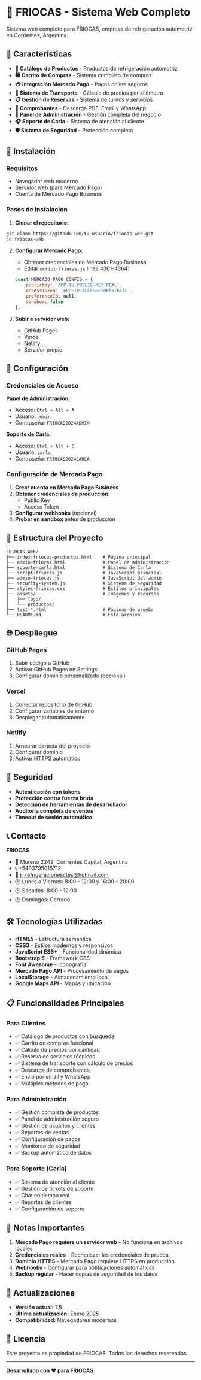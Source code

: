 # 🚗 FRIOCAS - Sistema Web Completo

Sistema web completo para FRIOCAS, empresa de refrigeración automotriz en Corrientes, Argentina.

## 🌟 Características

- **🛒 Catálogo de Productos** - Productos de refrigeración automotriz
- **🛍️ Carrito de Compras** - Sistema completo de compras
- **💳 Integración Mercado Pago** - Pagos online seguros
- **🚚 Sistema de Transporte** - Cálculo de precios por kilómetro
- **📋 Gestión de Reservas** - Sistema de turnos y servicios
- **📧 Comprobantes** - Descarga PDF, Email y WhatsApp
- **🔐 Panel de Administración** - Gestión completa del negocio
- **🎧 Soporte de Carla** - Sistema de atención al cliente
- **🛡️ Sistema de Seguridad** - Protección completa

## 🚀 Instalación

### Requisitos
- Navegador web moderno
- Servidor web (para Mercado Pago)
- Cuenta de Mercado Pago Business

### Pasos de Instalación

1. **Clonar el repositorio:**
```bash
git clone https://github.com/tu-usuario/friocas-web.git
cd friocas-web
```

2. **Configurar Mercado Pago:**
   - Obtener credenciales de Mercado Pago Business
   - Editar `script-friocas.js` línea 4361-4364:
   ```javascript
   const MERCADO_PAGO_CONFIG = {
       publicKey: 'APP-TU-PUBLIC-KEY-REAL',
       accessToken: 'APP-TU-ACCESS-TOKEN-REAL',
       preferenceId: null,
       sandbox: false
   };
   ```

3. **Subir a servidor web:**
   - GitHub Pages
   - Vercel
   - Netlify
   - Servidor propio

## 🔧 Configuración

### Credenciales de Acceso

**Panel de Administración:**
- Acceso: `Ctrl + Alt + A`
- Usuario: `admin`
- Contraseña: `FRIOCAS2024ADMIN`

**Soporte de Carla:**
- Acceso: `Ctrl + Alt + C`
- Usuario: `carla`
- Contraseña: `FRIOCAS2024CARLA`

### Configuración de Mercado Pago

1. **Crear cuenta en Mercado Pago Business**
2. **Obtener credenciales de producción:**
   - Public Key
   - Access Token
3. **Configurar webhooks** (opcional)
4. **Probar en sandbox** antes de producción

## 📁 Estructura del Proyecto

```
FRIOCAS-Web/
├── index-friocas-productos.html    # Página principal
├── admin-friocas.html              # Panel de administración
├── soporte-carla.html              # Sistema de Carla
├── script-friocas.js               # JavaScript principal
├── admin-friocas.js                # JavaScript del admin
├── security-system.js              # Sistema de seguridad
├── styles-friocas.css              # Estilos principales
├── assets/                         # Imágenes y recursos
│   ├── logo/
│   └── productos/
├── test-*.html                     # Páginas de prueba
└── README.md                       # Este archivo
```

## 🌐 Despliegue

### GitHub Pages
1. Subir código a GitHub
2. Activar GitHub Pages en Settings
3. Configurar dominio personalizado (opcional)

### Vercel
1. Conectar repositorio de GitHub
2. Configurar variables de entorno
3. Desplegar automáticamente

### Netlify
1. Arrastrar carpeta del proyecto
2. Configurar dominio
3. Activar HTTPS automático

## 🔐 Seguridad

- **Autenticación con tokens**
- **Protección contra fuerza bruta**
- **Detección de herramientas de desarrollador**
- **Auditoría completa de eventos**
- **Timeout de sesión automático**

## 📞 Contacto

**FRIOCAS**
- 📍 Moreno 2242, Corrientes Capital, Argentina
- 📞 +5493795015712
- 📧 jj_refrigeracionesctes@hotmail.com
- 🕒 Lunes a Viernes: 8:00 - 12:00 y 16:00 - 20:00
- 🕒 Sábados: 8:00 - 12:00
- 🕒 Domingos: Cerrado

## 🛠️ Tecnologías Utilizadas

- **HTML5** - Estructura semántica
- **CSS3** - Estilos modernos y responsivos
- **JavaScript ES6+** - Funcionalidad dinámica
- **Bootstrap 5** - Framework CSS
- **Font Awesome** - Iconografía
- **Mercado Pago API** - Procesamiento de pagos
- **LocalStorage** - Almacenamiento local
- **Google Maps API** - Mapas y ubicación

## 📋 Funcionalidades Principales

### Para Clientes
- ✅ Catálogo de productos con búsqueda
- ✅ Carrito de compras funcional
- ✅ Cálculo de precios por cantidad
- ✅ Reserva de servicios técnicos
- ✅ Sistema de transporte con cálculo de precios
- ✅ Descarga de comprobantes
- ✅ Envío por email y WhatsApp
- ✅ Múltiples métodos de pago

### Para Administración
- ✅ Gestión completa de productos
- ✅ Panel de administración seguro
- ✅ Gestión de usuarios y clientes
- ✅ Reportes de ventas
- ✅ Configuración de pagos
- ✅ Monitoreo de seguridad
- ✅ Backup automático de datos

### Para Soporte (Carla)
- ✅ Sistema de atención al cliente
- ✅ Gestión de tickets de soporte
- ✅ Chat en tiempo real
- ✅ Reportes de clientes
- ✅ Configuración de soporte

## 🚨 Notas Importantes

1. **Mercado Pago requiere un servidor web** - No funciona en archivos locales
2. **Credenciales reales** - Reemplazar las credenciales de prueba
3. **Dominio HTTPS** - Mercado Pago requiere HTTPS en producción
4. **Webhooks** - Configurar para notificaciones automáticas
5. **Backup regular** - Hacer copias de seguridad de los datos

## 🔄 Actualizaciones

- **Versión actual:** 7.5
- **Última actualización:** Enero 2025
- **Compatibilidad:** Navegadores modernos

## 📄 Licencia

Este proyecto es propiedad de FRIOCAS. Todos los derechos reservados.

---

**Desarrollado con ❤️ para FRIOCAS** 